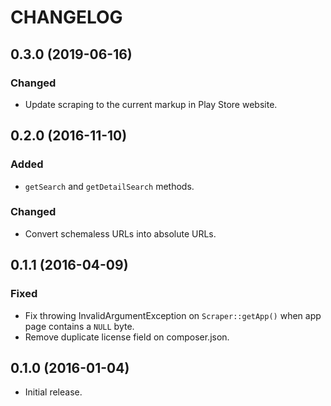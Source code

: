 # CHANGELOG

## 0.3.0 (2019-06-16)

### Changed

* Update scraping to the current markup in Play Store website.

## 0.2.0 (2016-11-10)

### Added

* `getSearch` and `getDetailSearch` methods.

### Changed

* Convert schemaless URLs into absolute URLs.

## 0.1.1 (2016-04-09)

### Fixed

* Fix throwing InvalidArgumentException on `Scraper::getApp()` when app page contains a `NULL` byte.
* Remove duplicate license field on composer.json.

## 0.1.0 (2016-01-04)

* Initial release.
